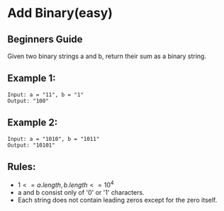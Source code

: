 # Add Binary(easy)

## Beginners Guide

Given two binary strings a and b, return their sum as a binary string.


Example 1:
---
```go=
Input: a = "11", b = "1"
Output: "100"
```

Example 2:
---
```go=
Input: a = "1010", b = "1011"
Output: "10101"
```

Rules:
---
* $1 <= a.length, b.length <= 10^4$
* a and b consist only of '0' or '1' characters.
* Each string does not contain leading zeros except for the zero itself.